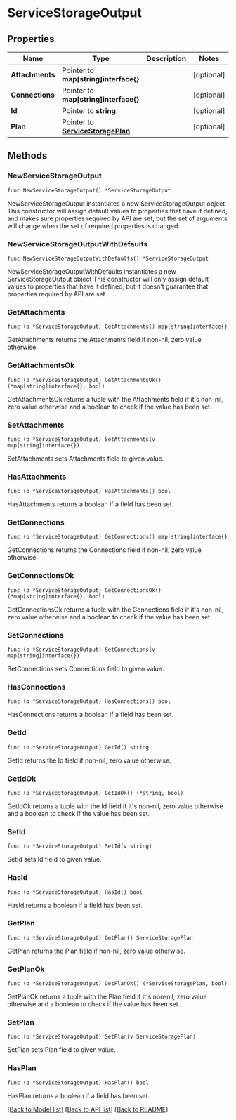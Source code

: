 # ServiceStorageOutput

## Properties

Name | Type | Description | Notes
------------ | ------------- | ------------- | -------------
**Attachments** | Pointer to **map[string]interface{}** |  | [optional] 
**Connections** | Pointer to **map[string]interface{}** |  | [optional] 
**Id** | Pointer to **string** |  | [optional] 
**Plan** | Pointer to [**ServiceStoragePlan**](ServiceStoragePlan.md) |  | [optional] 

## Methods

### NewServiceStorageOutput

`func NewServiceStorageOutput() *ServiceStorageOutput`

NewServiceStorageOutput instantiates a new ServiceStorageOutput object
This constructor will assign default values to properties that have it defined,
and makes sure properties required by API are set, but the set of arguments
will change when the set of required properties is changed

### NewServiceStorageOutputWithDefaults

`func NewServiceStorageOutputWithDefaults() *ServiceStorageOutput`

NewServiceStorageOutputWithDefaults instantiates a new ServiceStorageOutput object
This constructor will only assign default values to properties that have it defined,
but it doesn't guarantee that properties required by API are set

### GetAttachments

`func (o *ServiceStorageOutput) GetAttachments() map[string]interface{}`

GetAttachments returns the Attachments field if non-nil, zero value otherwise.

### GetAttachmentsOk

`func (o *ServiceStorageOutput) GetAttachmentsOk() (*map[string]interface{}, bool)`

GetAttachmentsOk returns a tuple with the Attachments field if it's non-nil, zero value otherwise
and a boolean to check if the value has been set.

### SetAttachments

`func (o *ServiceStorageOutput) SetAttachments(v map[string]interface{})`

SetAttachments sets Attachments field to given value.

### HasAttachments

`func (o *ServiceStorageOutput) HasAttachments() bool`

HasAttachments returns a boolean if a field has been set.

### GetConnections

`func (o *ServiceStorageOutput) GetConnections() map[string]interface{}`

GetConnections returns the Connections field if non-nil, zero value otherwise.

### GetConnectionsOk

`func (o *ServiceStorageOutput) GetConnectionsOk() (*map[string]interface{}, bool)`

GetConnectionsOk returns a tuple with the Connections field if it's non-nil, zero value otherwise
and a boolean to check if the value has been set.

### SetConnections

`func (o *ServiceStorageOutput) SetConnections(v map[string]interface{})`

SetConnections sets Connections field to given value.

### HasConnections

`func (o *ServiceStorageOutput) HasConnections() bool`

HasConnections returns a boolean if a field has been set.

### GetId

`func (o *ServiceStorageOutput) GetId() string`

GetId returns the Id field if non-nil, zero value otherwise.

### GetIdOk

`func (o *ServiceStorageOutput) GetIdOk() (*string, bool)`

GetIdOk returns a tuple with the Id field if it's non-nil, zero value otherwise
and a boolean to check if the value has been set.

### SetId

`func (o *ServiceStorageOutput) SetId(v string)`

SetId sets Id field to given value.

### HasId

`func (o *ServiceStorageOutput) HasId() bool`

HasId returns a boolean if a field has been set.

### GetPlan

`func (o *ServiceStorageOutput) GetPlan() ServiceStoragePlan`

GetPlan returns the Plan field if non-nil, zero value otherwise.

### GetPlanOk

`func (o *ServiceStorageOutput) GetPlanOk() (*ServiceStoragePlan, bool)`

GetPlanOk returns a tuple with the Plan field if it's non-nil, zero value otherwise
and a boolean to check if the value has been set.

### SetPlan

`func (o *ServiceStorageOutput) SetPlan(v ServiceStoragePlan)`

SetPlan sets Plan field to given value.

### HasPlan

`func (o *ServiceStorageOutput) HasPlan() bool`

HasPlan returns a boolean if a field has been set.


[[Back to Model list]](../README.md#documentation-for-models) [[Back to API list]](../README.md#documentation-for-api-endpoints) [[Back to README]](../README.md)


